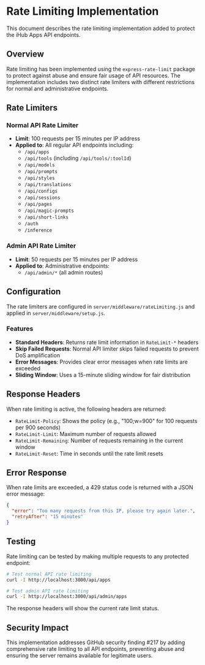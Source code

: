 # Rate Limiting Implementation

This document describes the rate limiting implementation added to protect the iHub Apps API endpoints.

## Overview

Rate limiting has been implemented using the `express-rate-limit` package to protect against abuse and ensure fair usage of API resources. The implementation includes two distinct rate limiters with different restrictions for normal and administrative endpoints.

## Rate Limiters

### Normal API Rate Limiter
- **Limit**: 100 requests per 15 minutes per IP address
- **Applied to**: All regular API endpoints including:
  - `/api/apps`
  - `/api/tools` (including `/api/tools/:toolId`)
  - `/api/models`
  - `/api/prompts`
  - `/api/styles`
  - `/api/translations`
  - `/api/configs`
  - `/api/sessions`
  - `/api/pages`
  - `/api/magic-prompts`
  - `/api/short-links`
  - `/auth`
  - `/inference`

### Admin API Rate Limiter
- **Limit**: 50 requests per 15 minutes per IP address
- **Applied to**: Administrative endpoints:
  - `/api/admin/*` (all admin routes)

## Configuration

The rate limiters are configured in `server/middleware/rateLimiting.js` and applied in `server/middleware/setup.js`.

### Features
- **Standard Headers**: Returns rate limit information in `RateLimit-*` headers
- **Skip Failed Requests**: Normal API limiter skips failed requests to prevent DoS amplification
- **Error Messages**: Provides clear error messages when rate limits are exceeded
- **Sliding Window**: Uses a 15-minute sliding window for fair distribution

## Response Headers

When rate limiting is active, the following headers are returned:

- `RateLimit-Policy`: Shows the policy (e.g., "100;w=900" for 100 requests per 900 seconds)
- `RateLimit-Limit`: Maximum number of requests allowed
- `RateLimit-Remaining`: Number of requests remaining in the current window
- `RateLimit-Reset`: Time in seconds until the rate limit resets

## Error Response

When rate limits are exceeded, a 429 status code is returned with a JSON error message:

```json
{
  "error": "Too many requests from this IP, please try again later.",
  "retryAfter": "15 minutes"
}
```

## Testing

Rate limiting can be tested by making multiple requests to any protected endpoint:

```bash
# Test normal API rate limiting
curl -I http://localhost:3000/api/apps

# Test admin API rate limiting  
curl -I http://localhost:3000/api/admin/apps
```

The response headers will show the current rate limit status.

## Security Impact

This implementation addresses GitHub security finding #217 by adding comprehensive rate limiting to all API endpoints, preventing abuse and ensuring the server remains available for legitimate users.